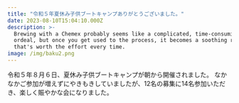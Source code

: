 ```yaml
---
title: "令和５年夏休み子供ブートキャンプありがとうございました。"
date: 2023-08-10T15:04:10.000Z
description: >-
  Brewing with a Chemex probably seems like a complicated, time-consuming
  ordeal, but once you get used to the process, it becomes a soothing ritual
  that's worth the effort every time.
image: /img/baku2.png
---
```


令和５年８月６日、夏休み子供ブートキャンプが朝から開催されました。
なかなかご参加が増えずにやきもきしていましたが、12名の募集に14名参加いただき、楽しく賑やかな会になりました。
